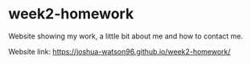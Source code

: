 # week2-homework
Website showing my work, a little bit about me and how to contact me.


Website link: https://joshua-watson96.github.io/week2-homework/
